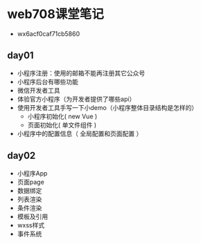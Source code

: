 # web708课堂笔记

- wx6acf0caf71cb5860

## day01

- 小程序注册：使用的邮箱不能再注册其它公众号
- 小程序后台有哪些功能
- 微信开发者工具
- 体验官方小程序（为开发者提供了哪些api）
- 使用开发者工具手写一下小demo（小程序整体目录结构是怎样的）
	- 小程序初始化( new Vue )
	- 页面初始化( 单文件组件 )
- 小程序中的配置信息（ 全局配置和页面配置 ）



## day02

- 小程序App
- 页面page
- 数据绑定
- 列表渲染
- 条件渲染
- 模板及引用
- wxss样式
- 事件系统